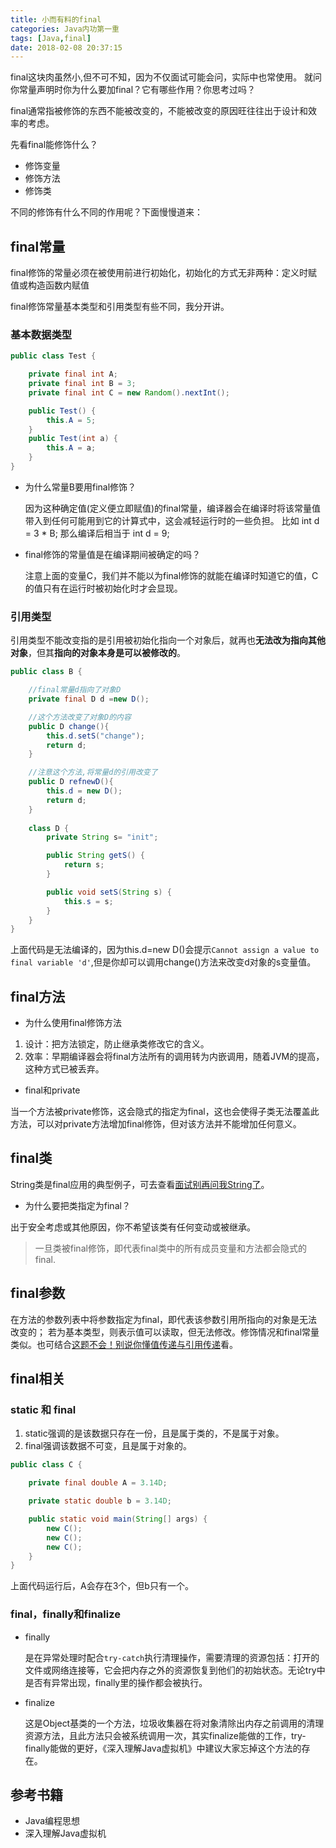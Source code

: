 ```yaml
---
title: 小而有料的final
categories: Java内功第一重
tags: [Java,final]
date: 2018-02-08 20:37:15
---
```


final这块肉虽然小,但不可不知，因为不仅面试可能会问，实际中也常使用。
就问你常量声明时你为什么要加final？它有哪些作用？你思考过吗？


<!-- more -->

final通常指被修饰的东西不能被改变的，不能被改变的原因旺往往出于设计和效率的考虑。

先看final能修饰什么？
- 修饰变量
- 修饰方法
- 修饰类

不同的修饰有什么不同的作用呢？下面慢慢道来：

## final常量

final修饰的常量必须在被使用前进行初始化，初始化的方式无非两种：定义时赋值或构造函数内赋值

final修饰常量基本类型和引用类型有些不同，我分开讲。

### 基本数据类型

```java
public class Test {

    private final int A;
    private final int B = 3;
    private final int C = new Random().nextInt();

    public Test() {
        this.A = 5;
    }
    public Test(int a) {
        this.A = a;
    }
}

```
- 为什么常量B要用final修饰？

    因为这种确定值(定义便立即赋值)的final常量，编译器会在编译时将该常量值带入到任何可能用到它的计算式中，这会减轻运行时的一些负担。
 比如 int d = 3 * B; 那么编译后相当于 int d = 9;

- final修饰的常量值是在编译期间被确定的吗？

    注意上面的变量C，我们并不能以为final修饰的就能在编译时知道它的值，C的值只有在运行时被初始化时才会显现。

### 引用类型

引用类型不能改变指的是引用被初始化指向一个对象后，就再也**无法改为指向其他对象**，但其**指向的对象本身是可以被修改的**。

```java
public class B {

    //final常量d指向了对象D
    private final D d =new D();

    //这个方法改变了对象D的内容
    public D change(){
        this.d.setS("change");
        return d;
    }

    //注意这个方法,将常量d的引用改变了
    public D refnewD(){
        this.d = new D();
        return d;
    }
    
    class D {
        private String s= "init";

        public String getS() {
            return s;
        }

        public void setS(String s) {
            this.s = s;
        }
    }
}
```
上面代码是无法编译的，因为this.d=new D()会提示`Cannot assign a value to final variable 'd'`,但是你却可以调用change()方法来改变d对象的s变量值。

## final方法

- 为什么使用final修饰方法

1. 设计：把方法锁定，防止继承类修改它的含义。
2. 效率：早期编译器会将final方法所有的调用转为内嵌调用，随着JVM的提高，这种方式已被丢弃。

- final和private

当一个方法被private修饰，这会隐式的指定为final，这也会使得子类无法覆盖此方法，可以对private方法增加final修饰，但对该方法并不能增加任何意义。

## final类

String类是final应用的典型例子，可去查看[面试别再问我String了](../String类详解/面试别再问我String了.md)。

- 为什么要把类指定为final？

出于安全考虑或其他原因，你不希望该类有任何变动或被继承。

> 一旦类被final修饰，即代表final类中的所有成员变量和方法都会隐式的final.


## final参数
在方法的参数列表中将参数指定为final，即代表该参数引用所指向的对象是无法改变的；
若为基本类型，则表示值可以读取，但无法修改。修饰情况和final常量类似。也可结合[这题不会！别说你懂值传递与引用传递](../Java值传递/这题不会！别说你懂值传递与引用传递.md)看。

## final相关

### static 和 final

1. static强调的是该数据只存在一份，且是属于类的，不是属于对象。
2. final强调该数据不可变，且是属于对象的。

```java
public class C {

    private final double A = 3.14D;

    private static double b = 3.14D;

    public static void main(String[] args) {
        new C();
        new C();
        new C();
    }
}
```
上面代码运行后，A会存在3个，但b只有一个。

### final，finally和finalize

- finally 

    是在异常处理时配合```try-catch```执行清理操作，需要清理的资源包括：打开的文件或网络连接等，它会把内存之外的资源恢复到他们的初始状态。无论try中是否有异常出现，finally里的操作都会被执行。

- finalize

    这是Object基类的一个方法，垃圾收集器在将对象清除出内存之前调用的清理资源方法，且此方法只会被系统调用一次，其实finalize能做的工作，try-finally能做的更好，《深入理解Java虚拟机》中建议大家忘掉这个方法的存在。

## 参考书籍
- Java编程思想
- 深入理解Java虚拟机